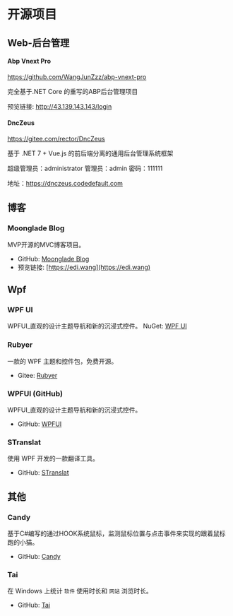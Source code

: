 # 开源项目





## Web-后台管理

#### Abp Vnext Pro
https://github.com/WangJunZzz/abp-vnext-pro

完全基于.NET Core 的重写的ABP后台管理项目

预览链接: http://43.139.143.143/login

#### DncZeus

https://gitee.com/rector/DncZeus

 基于 .NET 7 + Vue.js 的前后端分离的通用后台管理系统框架
 
 超级管理员：administrator 管理员：admin 密码：111111 
 
 地址：https://dnczeus.codedefault.com

## 博客

### Moonglade Blog
MVP开源的MVC博客项目。
- GitHub: [Moonglade Blog](https://github.com/EdiWang/Moonglade)
- 预览链接: [https://edi.wang](https://edi.wang)

## Wpf

### WPF UI

WPFUI_直观的设计主题导航和新的沉浸式控件。
NuGet: [WPF UI](https://www.nuget.org/packages/wpf-ui/)

### Rubyer
一款的 WPF 主题和控件包，免费开源。
- Gitee: [Rubyer](https://gitee.com/wuyanxin1028/rubyer-wpf)

### WPFUI (GitHub)
WPFUI_直观的设计主题导航和新的沉浸式控件。
- GitHub: [WPFUI](https://github.com/firststack/WPFUI)

### STranslat
使用 WPF 开发的一款翻译工具。
- GitHub: [STranslat](https://github.com/ZGGSONG/STranslate)

## 其他

### Candy
基于C#编写的通过HOOK系统鼠标，监测鼠标位置与点击事件来实现的跟着鼠标跑的小猫。
- GitHub: [Candy](https://github.com/SmileZXLee/Candy)

### Tai
在 Windows 上统计 `软件` 使用时长和 `网站` 浏览时长。
- GitHub: [Tai](https://github.com/Planshit/Tai)